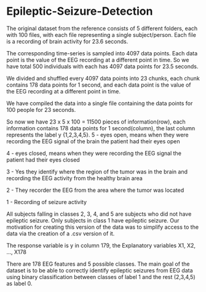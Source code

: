 # Epileptic-Seizure-Detection
The original dataset from the reference consists of 5 different folders, each with 100 files, with each file representing a single subject/person. Each file is a recording of brain activity for 23.6 seconds.

The corresponding time-series is sampled into 4097 data points. Each data point is the value of the EEG recording at a different point in time. So we have total 500 individuals with each has 4097 data points for 23.5 seconds.

We divided and shuffled every 4097 data points into 23 chunks, each chunk contains 178 data points for 1 second, and each data point is the value of the EEG recording at a different point in time.

We have compiled the data into a single file containing the data points for 100 people for 23 seconds.

So now we have 23 x 5 x 100 = 11500 pieces of information(row), each information contains 178 data points for 1 second(column), the last column represents the label y {1,2,3,4,5}.
5 - eyes open, means when they were recording the EEG signal of the brain the patient had their eyes open

4 - eyes closed, means when they were recording the EEG signal the patient had their eyes closed

3 - Yes they identify where the region of the tumor was in the brain and recording the EEG activity from the healthy brain area

2 - They recorder the EEG from the area where the tumor was located

1 - Recording of seizure activity

All subjects falling in classes 2, 3, 4, and 5 are subjects who did not have epileptic seizure. Only subjects in class 1 have epileptic seizure. Our motivation for creating this version of the data was to simplify access to the data via the creation of a .csv version of it. 

The response variable is y in column 179, the Explanatory variables X1, X2, ..., X178

There are 178 EEG features and 5 possible classes. The main goal of the dataset is to be able to correctly identify epileptic seizures from EEG data using binary classification between classes of label 1 and the rest (2,3,4,5) as label 0.

